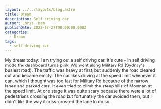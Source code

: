 ```yaml
---
layout: ../../layouts/blog.astro
title: Dream
description: Self driving car
author: Chris Tham
publishDate: 2022-07-27T00:00:00.000Z
categories:
  - Dream
tags:
  - self driving car
---
```


My dream today: I am trying out a self driving car. It's cute - in self driving mode the dashboard turns pink. We went along Military Rd (Sydney's busiest road). The traffic was heavy at first, but suddenly the road cleared out and became empty. The car likes driving at the speed limit whenever it can, which I thought was too fast for Military Rd because of the narrow lanes and parked cars. It even tried to climb the steep hills of Mosman at the speed limit. At one stage it was quite scary because there were a lot of pedestrians crossing the road but fortunately the car avoided them, but I didn't like the way it criss-crossed the lane to do so.
